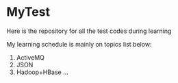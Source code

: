 # MyTest
Here is the repository for all the test codes during learning

My learning schedule is mainly on topics list below:
1) ActiveMQ
2) JSON
3) Hadoop+HBase
...

